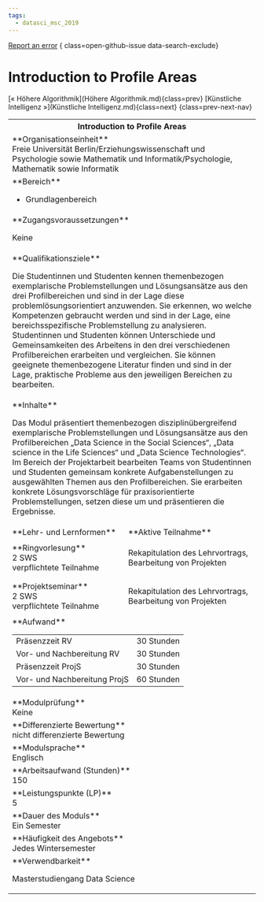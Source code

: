 ```yaml
---
tags:
  - datasci_msc_2019
---
```

[Report an error](https://github.com/SGSSGene/FUB-SUP/issues/new?title=Error%20in%20%22Introduction%20to%20Profile%20Areas%22&body=There%20seems%20to%20be%20an%20error%20in%20module%20%22Introduction%20to%20Profile%20Areas%22%2E%0A%0A%3CDescribe%20here%20a%20slightly%20more%20detailed%20description%20of%20what%20is%20wrong%3E&labels=bug)
{ class=open-github-issue data-search-exclude}

# Introduction to Profile Areas

[« Höhere Algorithmik](Höhere Algorithmik.md){class=prev}
[Künstliche Intelligenz »](Künstliche Intelligenz.md){class=next}
{class=prev-next-nav}

<table markdown id="moduledesc">
<tr markdown class="moduledesc_head"><th colspan="2">Introduction to Profile Areas </th></tr>
<tr markdown><td colspan="2">**Organisationseinheit**   <br>Freie Universität Berlin/Erziehungswissenschaft und Psychologie sowie Mathematik und Informatik/Psychologie, Mathematik sowie Informatik</td></tr>

<tr markdown><td colspan="2">**Bereich**<br>


- Grundlagenbereich

</td></tr>

<tr markdown><td colspan="2">**Zugangsvoraussetzungen** <br>

Keine


</td></tr>
<tr markdown><td colspan="2">**Qualifikationsziele**    <br>

Die Studentinnen und Studenten kennen themenbezogen exemplarische
Problemstellungen und Lösungsansätze aus den drei Profilbereichen und sind
in der Lage diese problemlösungsorientiert anzuwenden. Sie erkennen, wo
welche Kompetenzen gebraucht werden und sind in der Lage, eine
bereichsspezifische Problemstellung zu analysieren. Studentinnen und
Studenten können Unterschiede und Gemeinsamkeiten des Arbeitens in den drei
verschiedenen Profilbereichen erarbeiten und vergleichen. Sie können
geeignete themenbezogene Literatur finden und sind in der Lage, praktische
Probleme aus den jeweiligen Bereichen zu bearbeiten.


</td></tr>
<tr markdown><td colspan="2">**Inhalte**                <br>

Das Modul präsentiert themenbezogen disziplinübergreifend exemplarische
Problemstellungen und Lösungsansätze aus den Profilbereichen „Data Science
in the Social Sciences“, „Data science in the Life Sciences“ und „Data
Science Technologies“. Im Bereich der Projektarbeit bearbeiten Teams von
Studentinnen und Studenten gemeinsam konkrete Aufgabenstellungen zu
ausgewählten Themen aus den Profilbereichen. Sie erarbeiten konkrete
Lösungsvorschläge für praxisorientierte Problemstellungen, setzen diese um
und präsentieren die Ergebnisse.


</td></tr>

<tr markdown><td>**Lehr- und Lernformen**</td><td>**Aktive Teilnahme**</td></tr>
<tr markdown><td> **Ringvorlesung** <br>2 SWS <br> verpflichtete Teilnahme</td><td>

Rekapitulation des Lehrvortrags, Bearbeitung von Projekten
</td></tr>
<tr markdown><td> **Projektseminar** <br>2 SWS <br> verpflichtete Teilnahme</td><td>

Rekapitulation des Lehrvortrags, Bearbeitung von Projekten
</td></tr>
<tr markdown><td colspan="2">**Aufwand**                <br>
<table class="aufwand_table">
<tr><td>Präsenzzeit RV</td><td>30 Stunden</td></tr>
<tr><td>Vor- und Nachbereitung RV</td><td>30 Stunden</td></tr>
<tr><td>Präsenzzeit ProjS</td><td>30 Stunden</td></tr>
<tr><td>Vor- und Nachbereitung ProjS</td><td>60 Stunden</td></tr>
</table>

</td></tr>
<tr markdown><td colspan="2">**Modulprüfung**             <br>Keine


</td></tr>
<tr markdown><td colspan="2">**Differenzierte Bewertung** <br>nicht differenzierte Bewertung

</td></tr>
<tr markdown><td colspan="2">**Modulsprache**             <br>Englisch</td></tr>
<tr markdown><td colspan="2">**Arbeitsaufwand (Stunden)** <br>150</td></tr>
<tr markdown><td colspan="2">**Leistungspunkte (LP)**     <br>5</td></tr>
<tr markdown><td colspan="2">**Dauer des Moduls**         <br>Ein Semester</td></tr>
<tr markdown><td colspan="2">**Häufigkeit des Angebots**  <br>Jedes Wintersemester</td></tr>
<tr markdown><td colspan="2">**Verwendbarkeit**           <br>

Masterstudiengang Data Science


</td></tr>

</table>
